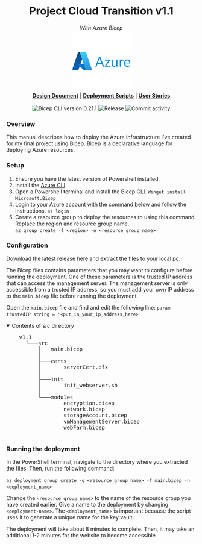 <h1 align="center">Project Cloud Transition v1.1</h1>
<p align="center">
  <i>With Azure Bicep</i>
  <br/>
  <img width="160" src="https://github.com/techgrounds/techgrounds-kaman/blob/main/00_includes/azure-original-wordmark.svg"/>
  <br/>

  <b>
  <a href="https://github.com/techgrounds/techgrounds-kaman/blob/main/10_Project/v1.1/docs/design%20document.md">Design Document</a></b> | <b><a href="https://github.com/techgrounds/techgrounds-kaman/tree/main/10_Project/v1.1/src">Deployment Scripts</a></b> | <b><a href="https://github.com/techgrounds/techgrounds-kaman/blob/main/10_Project/v1.1/docs/user_stories.md">User Stories</a>
  </b>
  <br/>
  <br/>
  <a><img src="https://img.shields.io/badge/Bicep_CLI-0.21.1-green?style=flat-square" alt="Bicep CLI version 0.21.1">
  </a> <a><img src="https://img.shields.io/github/v/release/techgrounds/techgrounds-kaman?style=flat-square" alt="Release"></a> <a><img src="https://img.shields.io/github/commit-activity/w/techgrounds/techgrounds-kaman?style=flat-square" alt="Commit activity"></a>
</p>


### Overview

This manual describes how to deploy the Azure infrastructure I've created for my final project using Bicep. Bicep is a declarative language for deploying Azure resources.

### Setup
1. Ensure you have the latest version of Powershell installed. 
2. Install the [Azure CLI](https://learn.microsoft.com/en-us/cli/azure/install-azure-cli-windows?tabs=azure-cli)
3. Open a Powershell terminal and install the Bicep CLI.
  `Winget install Microsoft.Bicep`
4. Login to your Azure account with the command below and follow the instructions.
  `az login`
5. Create a resource group to deploy the resources to using this command. Replace the region and resource group name.  
  `az group create -l <region> -n <resource_group_name>`


### Configuration
Download the latest release [here](https://github.com/techgrounds/techgrounds-kaman/releases) and extract the files to your local pc.

The Bicep files contains parameters that you may want to configure before running the deployment. One of these parameters is the trusted IP address that can access the management server. The management server is only accessible from a trusted IP address, so you must add your own IP address to the `main.bicep` file before running the deployment.

Open the `main.bicep` file and find and edit the following line:
`param trustedIP string = '<put_in_your_ip_address_here>`

<details open>
  <summary>Contents of <i>src</i> directory</summary>
  <p>
    <pre>
    v1.1
      └───src
          │   main.bicep
          │
          ├───certs
          │       serverCert.pfx
          │
          ├───init
          │       init_webserver.sh
          │
          └───modules
                  encryption.bicep
                  network.bicep
                  storageAccount.bicep
                  vmManagementServer.bicep
                  webFarm.bicep
    </pre>
</p>
</details>


### Running the deployment
In the PowerShell terminal, navigate to the directory where you extracted the files. Then, run the following command:

`az deployment group create -g <resource_group_name> -f main.bicep -n <deployment_name>`

Change the `<resource_group_name>` to the name of the resource group you have created earlier. Give a name to the deployment by changing `<deployment-name>`. The `<deployment_name>` is important because the script uses it to generate a unique name for the key vault.

The deployment will take about 8 minutes to complete. Then, it may take an additional 1-2 minutes for the website to become accessible.